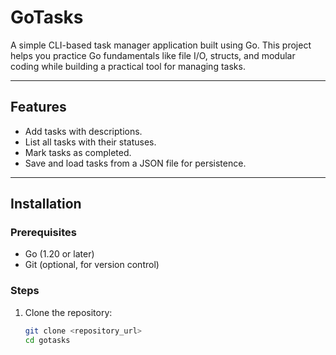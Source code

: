 # GoTasks

A simple CLI-based task manager application built using Go. This project helps you practice Go fundamentals like file I/O, structs, and modular coding while building a practical tool for managing tasks.

---

## Features
- Add tasks with descriptions.
- List all tasks with their statuses.
- Mark tasks as completed.
- Save and load tasks from a JSON file for persistence.

---

## Installation

### Prerequisites
- Go (1.20 or later)
- Git (optional, for version control)

### Steps
1. Clone the repository:
   ```bash
   git clone <repository_url>
   cd gotasks
